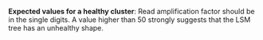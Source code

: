 **Expected values for a healthy cluster**: Read amplification factor should be in the single digits. A value higher than 50 strongly suggests that the LSM tree has an unhealthy shape.